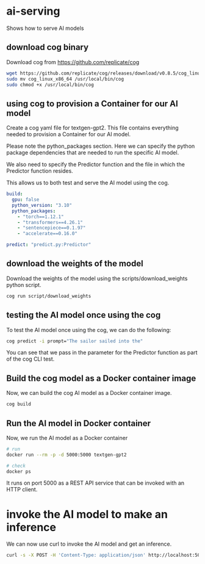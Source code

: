 # ai-serving
Shows how to serve AI models

## download cog binary
Download cog from https://github.com/replicate/cog

```bash
wget https://github.com/replicate/cog/releases/download/v0.8.5/cog_linux_x86_64
sudo mv cog_linux_x86_64 /usr/local/bin/cog
sudo chmod +x /usr/local/bin/cog
```

## using cog to provision a Container for our AI model
Create a cog yaml file for textgen-gpt2.  This file contains everything needed to provision a Container for our AI model.

Please note the python_packages section.  Here we can specify the python package dependencies that are needed to run the specific AI model.


We also need to specify the Predictor function and the file in which the Predictor function resides.

This allows us to both test and serve the AI model using the cog.


```yaml
build:
  gpu: false
  python_version: "3.10"
  python_packages:
    - "torch==1.12.1"
    - "transformers==4.26.1"
    - "sentencepiece==0.1.97"
    - "accelerate==0.16.0"

predict: "predict.py:Predictor"
```

## download the weights of the model
Download the weights of the model using the scripts/download_weights python script.

```bash
cog run script/download_weights
```

## testing the AI model once using the cog
To test the AI model once using the cog, we can do the following:

```bash
cog predict -i prompt="The sailor sailed into the"
```

You can see that we pass in the parameter for the Predictor function as part of the cog CLI test.

## Build the cog model as a Docker container image
Now, we can build the cog AI model as a Docker container image.

```bash
cog build
```

## Run the AI model in Docker container
Now, we run the AI model as a Docker container

```bash
# run
docker run --rm -p -d 5000:5000 textgen-gpt2

# check
docker ps
```

It runs on port 5000 as a REST API service that can be invoked with an HTTP client.

# invoke the AI model to make an inference
We can now use curl to invoke the AI model and get an inference.

```bash
curl -s -X POST -H 'Content-Type: application/json' http://localhost:5000/predictions   -d '{"input": {"prompt":"The sailor sailed into the "}}' | jq '.output'
```
